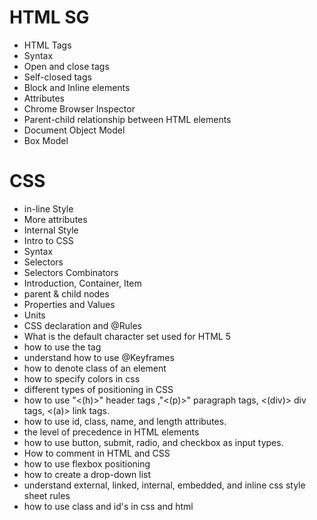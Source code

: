 # **HTML SG**

- HTML Tags
- Syntax
- Open and close tags
- Self-closed tags
- Block and Inline elements
- Attributes
- Chrome Browser Inspector
- Parent-child relationship between HTML elements
- Document Object Model
- Box Model

# **CSS**

- in-line Style
- More attributes
- Internal Style
- Intro to CSS
- Syntax
- Selectors
- Selectors Combinators
- Introduction, Container, Item
- parent & child nodes
- Properties and Values
- Units
- CSS declaration and @Rules
- What is the default character set used for HTML 5
- how to use the <link> tag
- understand how to use @Keyframes
- how to denote class of an element
- how to specify colors in css
- different types of positioning in CSS
- how to use "<(h)>" header tags ,"<(p)>" paragraph tags, <(div)> div tags, <(a)> link tags.
- how to use id, class, name, and length attributes.
- the level of precedence in HTML elements
- how to use button, submit, radio, and checkbox as input types.
- How to comment in HTML and CSS
- how to use flexbox positioning
- how to create a drop-down list
- understand external, linked, internal, embedded, and inline css style sheet rules
- how to use class and id's in css and html
